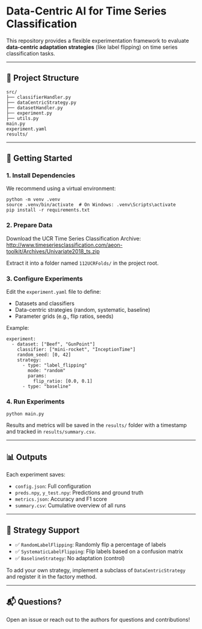 # Data-Centric AI for Time Series Classification

This repository provides a flexible experimentation framework to evaluate **data-centric adaptation strategies** (like label flipping) on time series classification tasks.

---

## 📁 Project Structure

```plaintext
src/
├── classifierHandler.py        
├── dataCentricStrategy.py      
├── datasetHandler.py          
├── experiment.py               
├── utils.py                    
main.py                         
experiment.yaml                 
results/                       
```

---

## 🚀 Getting Started

### 1. Install Dependencies

We recommend using a virtual environment:

    python -m venv .venv
    source .venv/bin/activate  # On Windows: .venv\Scripts\activate
    pip install -r requirements.txt

### 2. Prepare Data

Download the UCR Time Series Classification Archive:
http://www.timeseriesclassification.com/aeon-toolkit/Archives/Univariate2018_ts.zip

Extract it into a folder named `112UCRFolds/` in the project root.

### 3. Configure Experiments

Edit the `experiment.yaml` file to define:

- Datasets and classifiers
- Data-centric strategies (random, systematic, baseline)
- Parameter grids (e.g., flip ratios, seeds)

Example:

    experiment:
      - dataset: ["Beef", "GunPoint"]
        classifier: ["mini-rocket", "InceptionTime"]
        random_seed: [0, 42]
        strategy:
          - type: "label_flipping"
            mode: "random"
            params:
              flip_ratio: [0.0, 0.1]
          - type: "baseline"

### 4. Run Experiments

    python main.py

Results and metrics will be saved in the `results/` folder with a timestamp and tracked in `results/summary.csv`.

---

## 📊 Outputs

Each experiment saves:
- `config.json`: Full configuration
- `preds.npy`, `y_test.npy`: Predictions and ground truth
- `metrics.json`: Accuracy and F1 score
- `summary.csv`: Cumulative overview of all runs

---

## 🧪 Strategy Support

- ✅ `RandomLabelFlipping`: Randomly flip a percentage of labels
- ✅ `SystematicLabelFlipping`: Flip labels based on a confusion matrix
- ✅ `BaselineStrategy`: No adaptation (control)

To add your own strategy, implement a subclass of `DataCentricStrategy` and register it in the factory method.

---

## 📬 Questions?

Open an issue or reach out to the authors for questions and contributions!

